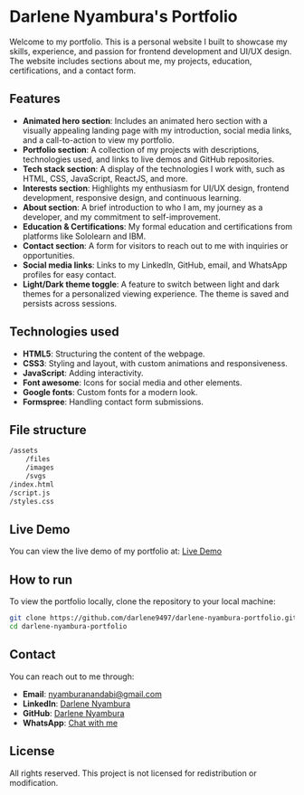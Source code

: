 # Darlene Nyambura's Portfolio

Welcome to my portfolio. This is a personal website I built to showcase my skills, experience, and passion for frontend development and UI/UX design. The website includes sections about me, my projects, education, certifications, and a contact form.

## Features

- **Animated hero section**: Includes an animated hero section with a visually appealing landing page with my introduction, social media links, and a call-to-action to view my portfolio.
- **Portfolio section**: A collection of my projects with descriptions, technologies used, and links to live demos and GitHub repositories.
- **Tech stack section**: A display of the technologies I work with, such as HTML, CSS, JavaScript, ReactJS, and more.
- **Interests section**: Highlights my enthusiasm for UI/UX design, frontend development, responsive design, and continuous learning.
- **About section**: A brief introduction to who I am, my journey as a developer, and my commitment to self-improvement.
- **Education & Certifications**: My formal education and certifications from platforms like Sololearn and IBM.
- **Contact section**: A form for visitors to reach out to me with inquiries or opportunities.
- **Social media links**: Links to my LinkedIn, GitHub, email, and WhatsApp profiles for easy contact.
- **Light/Dark theme toggle**: A feature to switch between light and dark themes for a personalized viewing experience. The theme is saved and persists across sessions.

## Technologies used

- **HTML5**: Structuring the content of the webpage.
- **CSS3**: Styling and layout, with custom animations and responsiveness.
- **JavaScript**: Adding interactivity.
- **Font awesome**: Icons for social media and other elements.
- **Google fonts**: Custom fonts for a modern look.
- **Formspree**: Handling contact form submissions.

## File structure
```bash
/assets
    /files
    /images
    /svgs
/index.html
/script.js
/styles.css
```

## Live Demo
You can view the live demo of my portfolio at: [Live Demo](https://nyambura-darlene.netlify.app/)

## How to run

To view the portfolio locally, clone the repository to your local machine:

```bash
git clone https://github.com/darlene9497/darlene-nyambura-portfolio.git
cd darlene-nyambura-portfolio
```

## Contact

You can reach out to me through:

- **Email**: [nyamburanandabi@gmail.com](mailto:nyamburanandabi@gmail.com)
- **LinkedIn**: [Darlene Nyambura](https://www.linkedin.com/in/darlene-n)
- **GitHub**: [Darlene Nyambura](https://github.com/darlene9497)
- **WhatsApp**: [Chat with me](https://wa.me/254115773915)

## License

All rights reserved. This project is not licensed for redistribution or modification.
